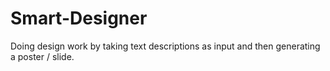 # Smart-Designer
Doing design work by taking text descriptions as input and then generating a poster / slide.

